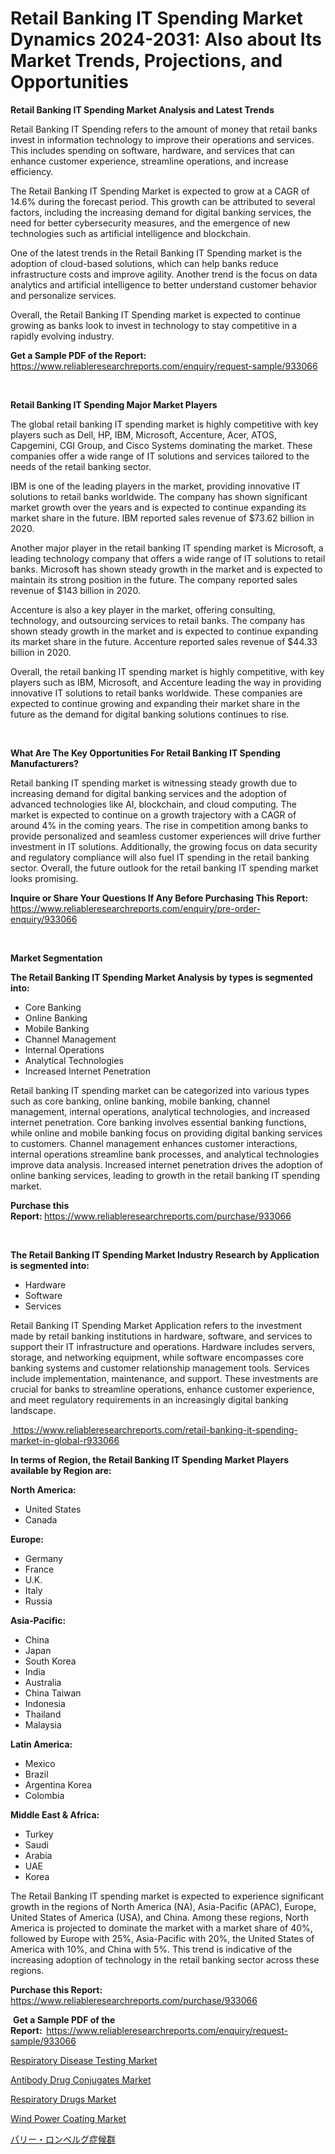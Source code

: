 <p><h1>Retail Banking IT Spending Market Dynamics 2024-2031: Also about Its Market Trends, Projections, and Opportunities</h1></p><p><strong>Retail Banking IT Spending Market Analysis and Latest Trends</strong></p>
<p><p>Retail Banking IT Spending refers to the amount of money that retail banks invest in information technology to improve their operations and services. This includes spending on software, hardware, and services that can enhance customer experience, streamline operations, and increase efficiency.</p><p>The Retail Banking IT Spending Market is expected to grow at a CAGR of 14.6% during the forecast period. This growth can be attributed to several factors, including the increasing demand for digital banking services, the need for better cybersecurity measures, and the emergence of new technologies such as artificial intelligence and blockchain.</p><p>One of the latest trends in the Retail Banking IT Spending market is the adoption of cloud-based solutions, which can help banks reduce infrastructure costs and improve agility. Another trend is the focus on data analytics and artificial intelligence to better understand customer behavior and personalize services.</p><p>Overall, the Retail Banking IT Spending market is expected to continue growing as banks look to invest in technology to stay competitive in a rapidly evolving industry.</p></p>
<p><strong>Get a Sample PDF of the Report:&nbsp;</strong> <a href="https://www.reliableresearchreports.com/enquiry/request-sample/933066">https://www.reliableresearchreports.com/enquiry/request-sample/933066</a></p>
<p>&nbsp;</p>
<p><strong>Retail Banking IT Spending Major Market Players</strong></p>
<p><p>The global retail banking IT spending market is highly competitive with key players such as Dell, HP, IBM, Microsoft, Accenture, Acer, ATOS, Capgemini, CGI Group, and Cisco Systems dominating the market. These companies offer a wide range of IT solutions and services tailored to the needs of the retail banking sector.</p><p>IBM is one of the leading players in the market, providing innovative IT solutions to retail banks worldwide. The company has shown significant market growth over the years and is expected to continue expanding its market share in the future. IBM reported sales revenue of $73.62 billion in 2020.</p><p>Another major player in the retail banking IT spending market is Microsoft, a leading technology company that offers a wide range of IT solutions to retail banks. Microsoft has shown steady growth in the market and is expected to maintain its strong position in the future. The company reported sales revenue of $143 billion in 2020.</p><p>Accenture is also a key player in the market, offering consulting, technology, and outsourcing services to retail banks. The company has shown steady growth in the market and is expected to continue expanding its market share in the future. Accenture reported sales revenue of $44.33 billion in 2020.</p><p>Overall, the retail banking IT spending market is highly competitive, with key players such as IBM, Microsoft, and Accenture leading the way in providing innovative IT solutions to retail banks worldwide. These companies are expected to continue growing and expanding their market share in the future as the demand for digital banking solutions continues to rise.</p></p>
<p>&nbsp;</p>
<p><strong>What Are The Key Opportunities For Retail Banking IT Spending Manufacturers?</strong></p>
<p><p>Retail banking IT spending market is witnessing steady growth due to increasing demand for digital banking services and the adoption of advanced technologies like AI, blockchain, and cloud computing. The market is expected to continue on a growth trajectory with a CAGR of around 4% in the coming years. The rise in competition among banks to provide personalized and seamless customer experiences will drive further investment in IT solutions. Additionally, the growing focus on data security and regulatory compliance will also fuel IT spending in the retail banking sector. Overall, the future outlook for the retail banking IT spending market looks promising.</p></p>
<p><strong>Inquire or Share Your Questions If Any Before Purchasing This Report:</strong> <a href="https://www.reliableresearchreports.com/enquiry/pre-order-enquiry/933066">https://www.reliableresearchreports.com/enquiry/pre-order-enquiry/933066</a></p>
<p>&nbsp;</p>
<p><strong>Market Segmentation</strong></p>
<p><strong>The Retail Banking IT Spending Market Analysis by types is segmented into:</strong></p>
<p><ul><li>Core Banking</li><li>Online Banking</li><li>Mobile Banking</li><li>Channel Management</li><li>Internal Operations</li><li>Analytical Technologies</li><li>Increased Internet Penetration</li></ul></p>
<p><p>Retail banking IT spending market can be categorized into various types such as core banking, online banking, mobile banking, channel management, internal operations, analytical technologies, and increased internet penetration. Core banking involves essential banking functions, while online and mobile banking focus on providing digital banking services to customers. Channel management enhances customer interactions, internal operations streamline bank processes, and analytical technologies improve data analysis. Increased internet penetration drives the adoption of online banking services, leading to growth in the retail banking IT spending market.</p></p>
<p><strong>Purchase this Report:&nbsp;</strong><a href="https://www.reliableresearchreports.com/purchase/933066">https://www.reliableresearchreports.com/purchase/933066</a></p>
<p>&nbsp;</p>
<p><strong>The Retail Banking IT Spending Market Industry Research by Application is segmented into:</strong></p>
<p><ul><li>Hardware</li><li>Software</li><li>Services</li></ul></p>
<p><p>Retail Banking IT Spending Market Application refers to the investment made by retail banking institutions in hardware, software, and services to support their IT infrastructure and operations. Hardware includes servers, storage, and networking equipment, while software encompasses core banking systems and customer relationship management tools. Services include implementation, maintenance, and support. These investments are crucial for banks to streamline operations, enhance customer experience, and meet regulatory requirements in an increasingly digital banking landscape.</p></p>
<p><a href="https://www.reliableresearchreports.com/retail-banking-it-spending-market-in-global-r933066">&nbsp;https://www.reliableresearchreports.com/retail-banking-it-spending-market-in-global-r933066</a></p>
<p><strong>In terms of Region, the Retail Banking IT Spending Market Players available by Region are:</strong></p>
<p>
    <p> <strong> North America: </strong>
        <ul>
            <li>United States</li>
            <li>Canada</li>
        </ul>
        </p> 
    <p> <strong> Europe: </strong>
        <ul>
            <li>Germany</li>
            <li>France</li>
            <li>U.K.</li>
            <li>Italy</li>
            <li>Russia</li>
        </ul>
        </p> 
    <p> <strong> Asia-Pacific: </strong>
        <ul>
            <li>China</li>
            <li>Japan</li>
            <li>South Korea</li>
            <li>India</li>
            <li>Australia</li>
            <li>China Taiwan</li>
            <li>Indonesia</li>
            <li>Thailand</li>
            <li>Malaysia</li>
        </ul>
        </p> 
    <p> <strong> Latin America: </strong>
        <ul>
            <li>Mexico</li>
            <li>Brazil</li>
            <li>Argentina Korea</li>
            <li>Colombia</li>
        </ul>
        </p> 
    <p> <strong> Middle East & Africa: </strong>
        <ul>
            <li>Turkey</li>
            <li>Saudi</li>
            <li>Arabia</li>
            <li>UAE</li>
            <li>Korea</li>
        </ul>
    </p>
    </p>
<p><p>The Retail Banking IT spending market is expected to experience significant growth in the regions of North America (NA), Asia-Pacific (APAC), Europe, United States of America (USA), and China. Among these regions, North America is projected to dominate the market with a market share of 40%, followed by Europe with 25%, Asia-Pacific with 20%, the United States of America with 10%, and China with 5%. This trend is indicative of the increasing adoption of technology in the retail banking sector across these regions.</p></p>
<p><strong>Purchase this Report: </strong><a href="https://www.reliableresearchreports.com/purchase/933066">https://www.reliableresearchreports.com/purchase/933066</a></p>
<p>&nbsp;<strong>Get a Sample PDF of the Report:&nbsp;&nbsp;</strong><a href="https://www.reliableresearchreports.com/enquiry/request-sample/933066">https://www.reliableresearchreports.com/enquiry/request-sample/933066</a></p>
<p><strong></strong></p>
<p><p><a href="https://github.com/tamvrosiya/Market-Research-Report-List-5/blob/main/respiratory-disease-testing-market.md">Respiratory Disease Testing Market</a></p><p><a href="https://issuu.com/reportprime-2/docs/antibody-drug-conjugates-market-siz_22882d66ba26ae">Antibody Drug Conjugates Market</a></p><p><a href="https://github.com/pizolina/Market-Research-Report-List-6/blob/main/respiratory-drugs-market.md">Respiratory Drugs Market</a></p><p><a href="https://medium.com/@rontaybrewer02024/wind-power-coating-market-size-market-segmentation-market-trends-and-growth-analysis-forecast-bd9d48317c72">Wind Power Coating Market</a></p><p><a href="https://medium.com/@titusboyer1/%E3%83%91%E3%83%AA%E3%83%BC-%E3%83%AD%E3%83%B3%E3%83%90%E3%83%BC%E3%82%B0%E7%97%87%E5%80%99%E7%BE%A4%E3%81%AE%E5%B8%82%E5%A0%B4%E8%AA%BF%E6%9F%BB%E3%83%AC%E3%83%9D%E3%83%BC%E3%83%88%E3%81%AB%E3%81%AF-2024%E5%B9%B4%E3%81%8B%E3%82%892031%E5%B9%B4%E3%81%BE%E3%81%A7%E3%81%AE7-2-%E3%81%AEcagr%E3%81%A7%E4%BA%88%E6%B8%AC%E3%81%95%E3%82%8C%E3%82%8B%E5%B8%82%E5%A0%B4%E8%A6%8F%E6%A8%A1-%E3%82%B7%E3%82%A7%E3%82%A2-%E6%88%90%E9%95%B7%E7%8E%87%E3%81%AB%E9%96%A2%E3%81%99%E3%82%8B%E5%88%86%E6%9E%90%E3%81%8C%E5%90%AB%E3%81%BE%E3%82%8C%E3%81%A6%E3%81%84%E3%81%BE%E3%81%99-e3f61989e297">パリー・ロンベルグ症候群</a></p></p>